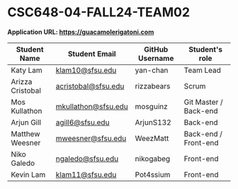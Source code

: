 # CSC648-04-FALL24-TEAM02

**Application URL: https://guacamolerigatoni.com**

| Student Name     | Student Email       | GitHub Username | Student's role        |
| ---------------- | ------------------- | --------------- | --------------------- |
| Katy Lam         | klam10@sfsu.edu     | yan-chan        | Team Lead             |
| Arizza Cristobal | acristobal@sfsu.edu | rizzabears      | Scrum                 |
| Mos Kullathon    | mkullathon@sfsu.edu | mosguinz        | Git Master / Back-end |
| Arjun Gill       | agill6@sfsu.edu     | ArjunS132       | Back-end              |
| Matthew Weesner  | mweesner@sfsu.edu   | WeezMatt        | Back-end / Front-end  |
| Niko Galedo      | ngaledo@sfsu.edu    | nikogabeg       | Front-end             |
| Kevin Lam        | klam11@sfsu.edu     | Pot4ssium       | Front-end             |

